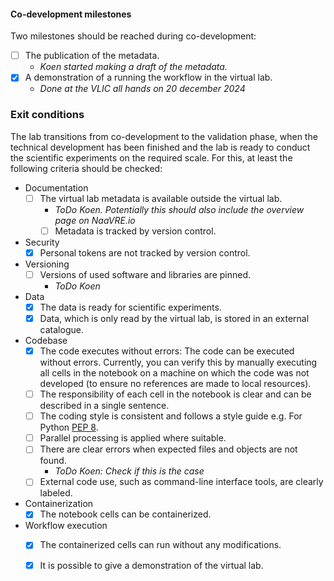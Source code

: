 #### Co-development milestones

Two milestones should be reached during co-development:

-   [ ] The publication of the metadata.
    -   *Koen started making a draft of the metadata.*
-   [X] A demonstration of a running the workflow in the virtual lab.
    -   *Done at the VLIC all hands on 20 december 2024*

### Exit conditions
The lab transitions from co-development to the validation phase, when the technical development has been finished and
 the lab is ready to conduct the scientific experiments on the required scale.
For this, at least the following criteria should be checked:

* Documentation
  - [ ] The virtual lab metadata is available outside the virtual lab.
    - *ToDo Koen. Potentially this should also include the overview page on NaaVRE.io*
    - [ ] Metadata is tracked by version control.
* Security
  - [X] Personal tokens are not tracked by version control.
* Versioning
  - [ ] Versions of used software and libraries are pinned.
    - *ToDo Koen*
* Data
  - [X] The data is ready for scientific experiments.
  - [X] Data, which is only read by the virtual lab, is stored in an external catalogue.
* Codebase
  - [X] The code executes without errors: The code can be executed without errors.
Currently, you can verify this by manually executing all cells in the notebook on a machine on which the code was not developed (to ensure no references are made to local resources).
  - [ ] The responsibility of each cell in the notebook is clear and can be described in a single sentence.
  - [ ] The coding style is consistent and follows a style guide e.g. For Python [PEP 8](https://peps.python.org/pep-0008/).
  - [ ] Parallel processing is applied where suitable.
  - [ ] There are clear errors when expected files and objects are not found.
    - *ToDo Koen: Check if this is the case*
  - [ ] External code use, such as command-line interface tools, are clearly labeled.
* Containerization
  - [X] The notebook cells can be containerized.
* Workflow execution
  - [X] The containerized cells can run without any modifications.
  - [X] It is possible to give a demonstration of the virtual lab.

